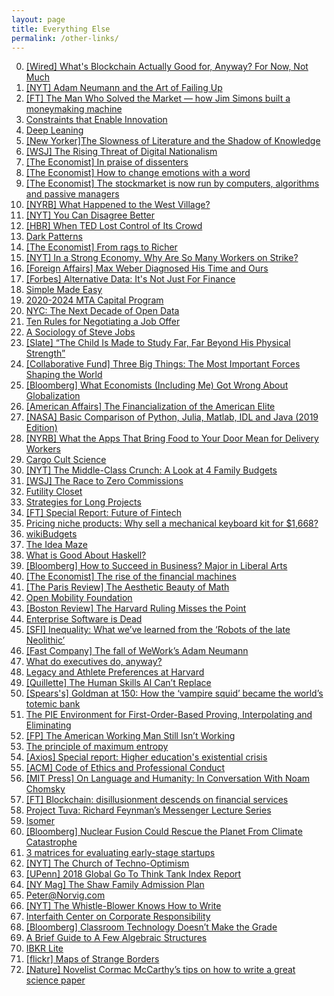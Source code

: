 ```yaml
---
layout: page
title: Everything Else
permalink: /other-links/
---
```


0. [[Wired] What's Blockchain Actually Good for, Anyway? For Now, Not Much](https://www.wired.com/story/whats-blockchain-good-for-not-much/)
0. [[NYT] Adam Neumann and the Art of Failing Up](https://www.nytimes.com/2019/11/02/business/adam-neumann-wework-exit-package.html)
0. [[FT] The Man Who Solved the Market — how Jim Simons built a moneymaking machine](https://www.ft.com/content/868d0902-f0b4-11e9-ad1e-4367d8281195)
0. [Constraints that Enable Innovation](https://vimeo.com/128934608)
0. [Deep Leaning](http://www.deeplearningbook.org/)
0. [[New Yorker]The Slowness of Literature and the Shadow of Knowledge](https://www.newyorker.com/books/page-turner/the-slowness-of-literature-and-the-shadow-of-knowledge)
0. [[WSJ] The Rising Threat of Digital Nationalism](https://www.wsj.com/articles/the-rising-threat-of-digital-nationalism-11572620577)
0. [[The Economist] In praise of dissenters](https://www.economist.com/business/2019/10/10/in-praise-of-dissenters)
0. [[The Economist] How to change emotions with a word](https://www.economist.com/science-and-technology/2018/05/03/how-to-change-emotions-with-a-word)
0. [[The Economist] The stockmarket is now run by computers, algorithms and passive managers](https://www.economist.com/briefing/2019/10/05/the-stockmarket-is-now-run-by-computers-algorithms-and-passive-managers)
0. [[NYRB] What Happened to the West Village?](https://www.nybooks.com/daily/2019/10/09/what-happened-to-the-west-village/)
0. [[NYT] You Can Disagree Better](https://www.nytimes.com/interactive/2019/09/18/opinion/peter-boghossian-interview.html)
0. [[HBR] When TED Lost Control of Its Crowd](https://hbr.org/2013/04/when-ted-lost-control-of-its-crowd)
0. [Dark Patterns](https://www.darkpatterns.org/)
0. [[The Economist] From rags to Richer](https://www.economist.com/business/2019/10/03/from-rags-to-richer)
0. [[NYT] In a Strong Economy, Why Are So Many Workers on Strike?](https://www.nytimes.com/2019/10/19/business/economy/workers-strike-economy.html)
0. [[Foreign Affairs] Max Weber Diagnosed His Time and Ours](https://www.foreignaffairs.com/articles/central-europe/2019-07-24/max-weber-diagnosed-his-time-and-ours)
0. [[Forbes] Alternative Data: It's Not Just For Finance](https://www.forbes.com/sites/forbestechcouncil/2019/10/01/alternative-data-its-not-just-for-finance/#4c3e731d2288)
0. [Simple Made Easy](https://www.infoq.com/presentations/Simple-Made-Easy/)
0. [2020-2024 MTA Capital Program](https://new.mta.info/2020CapitalProgram)
0. [NYC: The Next Decade of Open Data](https://www1.nyc.gov/assets/doitt/downloads/pdf/Open-Data-For-All-Report-2019.pdf)
0. [Ten Rules for Negotiating a Job Offer](https://haseebq.com/my-ten-rules-for-negotiating-a-job-offer/)
0. [A Sociology of Steve Jobs](https://kieranhealy.org/blog/archives/2011/10/10/a-sociology-of-steve-jobs/)
0. [[Slate] “The Child Is Made to Study Far, Far Beyond His Physical Strength”](https://slate.com/human-interest/2019/10/parents-complaining-about-homework-history.html)
0. [[Collaborative Fund] Three Big Things: The Most Important Forces Shaping the World](https://www.collaborativefund.com/blog/three-big-things-the-most-important-forces-shaping-the-world/)
0. [[Bloomberg] What Economists (Including Me) Got Wrong About Globalization](https://www.bloomberg.com/opinion/articles/2019-10-10/inequality-globalization-and-the-missteps-of-1990s-economics)
0. [[American Affairs] The Financialization of the American Elite](https://americanaffairsjournal.org/2019/08/the-financialization-of-the-american-elite/)
0. [[NASA] Basic Comparison of Python, Julia, Matlab, IDL and Java (2019 Edition)](https://modelingguru.nasa.gov/docs/DOC-2783)
0. [[NYRB] What the Apps That Bring Food to Your Door Mean for Delivery Workers](https://www.nybooks.com/daily/2019/09/20/what-the-apps-that-bring-food-to-your-door-mean-for-delivery-workers/)
0. [Cargo Cult Science](http://calteches.library.caltech.edu/51/2/CargoCult.htm)
0. [[NYT] The Middle-Class Crunch: A Look at 4 Family Budgets](https://www.nytimes.com/interactive/2019/10/03/your-money/middle-class-income.html)
0. [[WSJ] The Race to Zero Commissions](https://www.wsj.com/articles/the-race-to-zero-commissions-11570267802)
0. [Futility Closet](https://www.futilitycloset.com/)
0. [Strategies for Long Projects](http://benbrostoff.github.io/2019/09/28/long-projects.html)
0. [[FT] Special Report: Future of Fintech](https://www.ft.com/reports/future-of-fintech)
0. [Pricing niche products: Why sell a mechanical keyboard kit for $1,668?](https://kevinlynagh.com/notes/pricing-niche-products/)
0. [wikiBudgets](https://www.wikibudgets.org/)
0. [The Idea Maze](http://cdixon.org/2013/08/04/the-idea-maze/)
0. [What is Good About Haskell?](https://doisinkidney.com/posts/2019-10-02-what-is-good-about-haskell.html)
0. [[Bloomberg] How to Succeed in Business? Major in Liberal Arts](https://www.bloomberg.com/opinion/articles/2019-10-04/tech-should-look-beyond-stem-and-covet-liberal-arts-grads)
0. [[The Economist] The rise of the financial machines](https://www.economist.com/leaders/2019/10/03/the-rise-of-the-financial-machines)
0. [[The Paris Review] The Aesthetic Beauty of Math](https://www.theparisreview.org/blog/2019/07/22/the-aesthetic-beauty-of-math/)
0. [Open Mobility Foundation](https://www.openmobilityfoundation.org/)
0. [[Boston Review] The Harvard Ruling Misses the Point](https://bostonreview.net/class-inequality-law-justice/richard-ford-harvard-ruling-misses-point)
0. [Enterprise Software is Dead](https://capiche.com/p/enterprise-software-is-dead)
0. [[SFI] Inequality: What we’ve learned from the ‘Robots of the late Neolithic’](https://santafe.edu/news-center/news/-inequality-what-weve-learned-robots-late-neolithic)
0. [[Fast Company] The fall of WeWork’s Adam Neumann](https://www.fastcompany.com/90410492/the-fall-of-weworks-adam-neumann)
0. [What do executives do, anyway?](https://apenwarr.ca/log/20190926)
0. [Legacy and Athlete Preferences at Harvard](http://public.econ.duke.edu/~psarcidi/legacyathlete.pdf)
0. [[Quillette] The Human Skills AI Can’t Replace](https://quillette.com/2019/09/25/the-human-skills-ai-cant-replace/)
0. [[Spears's] Goldman at 150: How the ‘vampire squid’ became the world’s totemic bank](https://www.spearswms.com/goldman-sachs-spears/)
0. [The PIE Environment for First-Order-Based Proving, Interpolating and Eliminating](http://cs.christophwernhard.com/pie/)
0. [[FP] The American Working Man Still Isn’t Working](https://www.foreignaffairs.com/articles/united-states/2019-09-19/american-working-man-still-isnt-working)
0. [The principle of maximum entropy](https://acgan.sh/posts/2019-01-01-maximum-entropy.html)
0. [[Axios] Special report: Higher education's existential crisis](https://www.axios.com/colleges-universities-crisis-e437549e-b5ad-4e6c-8bab-f32db1065d14.html)
0. [[ACM] Code of Ethics and Professional Conduct](https://www.acm.org/code-of-ethics)
0. [[MIT Press] On Language and Humanity: In Conversation With Noam Chomsky](https://thereader.mitpress.mit.edu/noam-chomsky-interview/)
0. [[FT] Blockchain: disillusionment descends on financial services](https://www.ft.com/content/93140eac-9cbb-11e9-9c06-a4640c9feebb)
0. [Project Tuva: Richard Feynman’s Messenger Lecture Series](https://www.microsoft.com/en-us/research/project/tuva-richard-feynman/)
0. [Isomer](https://isomer.gov.sg/)
0. [[Bloomberg] Nuclear Fusion Could Rescue the Planet From Climate Catastrophe](https://www.bloomberg.com/news/features/2019-09-28/startups-take-aim-at-nuclear-fusion-energy-s-biggest-challenge)
0. [3 matrices for evaluating early-stage startups](https://frntier.substack.com/p/3-matrices-for-evaluating-early-stage)
0. [[NYT] The Church of Techno-Optimism](https://www.nytimes.com/2019/09/28/opinion/sunday/silicon-valley-techno-optimism.html)
0. [[UPenn] 2018 Global Go To Think Tank Index Report](https://repository.upenn.edu/cgi/viewcontent.cgi?article=1017&context=think_tanks)
0. [[NY Mag] The Shaw Family Admission Plan](http://nymag.com/intelligencer/2019/09/david-e-shaw-college-donations.html)
0. [Peter@Norvig.com](http://norvig.com)
0. [[NYT] The Whistle-Blower Knows How to Write](https://www.nytimes.com/2019/09/27/opinion/whistleblower-complaint.html)
0. [Interfaith Center on Corporate Responsibility](https://www.iccr.org/)
0. [[Bloomberg] Classroom Technology Doesn’t Make the Grade](https://www.bloomberg.com/opinion/articles/2019-09-25/classroom-computers-little-benefit-seen-in-test-scores-for-cost)
0. [A Brief Guide to A Few Algebraic Structures](https://argumatronic.com//posts/2019-06-21-algebra-cheatsheet.html) 
0. [IBKR Lite](https://www.interactivebrokers.com/en/index.php?f=45196)
0. [[flickr] Maps of Strange Borders](https://www.flickr.com/photos/amapple/sets/72157616310862857/)
0. [[Nature] Novelist Cormac McCarthy’s tips on how to write a great science paper](https://www.nature.com/articles/d41586-019-02918-5)
<!-- {: reversed="reversed"} -->
